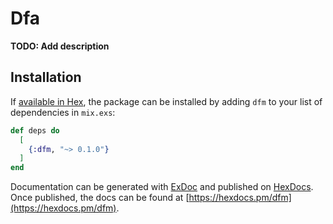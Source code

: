 # Dfa

**TODO: Add description**

## Installation

If [available in Hex](https://hex.pm/docs/publish), the package can be installed
by adding `dfm` to your list of dependencies in `mix.exs`:

```elixir
def deps do
  [
    {:dfm, "~> 0.1.0"}
  ]
end
```

Documentation can be generated with [ExDoc](https://github.com/elixir-lang/ex_doc)
and published on [HexDocs](https://hexdocs.pm). Once published, the docs can
be found at [https://hexdocs.pm/dfm](https://hexdocs.pm/dfm).

